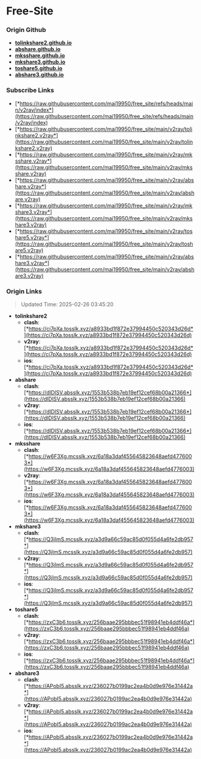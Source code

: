 # Free-Site

### Origin Github

- [**tolinkshare2.github.io**](https://github.com/tolinkshare2/tolinkshare2.github.io)
- [**abshare.github.io**](https://github.com/abshare/abshare.github.io)
- [**mksshare.github.io**](https://github.com/mksshare/mksshare.github.io)
- [**mkshare3.github.io**](https://github.com/mkshare3/mkshare3.github.io)
- [**toshare5.github.io**](https://github.com/toshare5/toshare5.github.io)
- [**abshare3.github.io**](https://github.com/abshare3/abshare3.github.io)

### Subscribe Links

- [*https://raw.githubusercontent.com/mai19950/free_site/refs/heads/main/v2ray/index*](https://raw.githubusercontent.com/mai19950/free_site/refs/heads/main/v2ray/index)
- [*https://raw.githubusercontent.com/mai19950/free_site/main/v2ray/tolinkshare2.v2ray*](https://raw.githubusercontent.com/mai19950/free_site/main/v2ray/tolinkshare2.v2ray)
- [*https://raw.githubusercontent.com/mai19950/free_site/main/v2ray/mksshare.v2ray*](https://raw.githubusercontent.com/mai19950/free_site/main/v2ray/mksshare.v2ray)
- [*https://raw.githubusercontent.com/mai19950/free_site/main/v2ray/abshare.v2ray*](https://raw.githubusercontent.com/mai19950/free_site/main/v2ray/abshare.v2ray)
- [*https://raw.githubusercontent.com/mai19950/free_site/main/v2ray/mkshare3.v2ray*](https://raw.githubusercontent.com/mai19950/free_site/main/v2ray/mkshare3.v2ray)
- [*https://raw.githubusercontent.com/mai19950/free_site/main/v2ray/toshare5.v2ray*](https://raw.githubusercontent.com/mai19950/free_site/main/v2ray/toshare5.v2ray)
- [*https://raw.githubusercontent.com/mai19950/free_site/main/v2ray/abshare3.v2ray*](https://raw.githubusercontent.com/mai19950/free_site/main/v2ray/abshare3.v2ray)

### Origin Links

> Updated Time: 2025-02-26 03:45:20

- **tolinkshare2**
  - **clash**: [*https://ci7pXa.tosslk.xyz/a8933bd1f872e37994450c520343d26d*](https://ci7pXa.tosslk.xyz/a8933bd1f872e37994450c520343d26d)
  - **v2ray**: [*https://ci7pXa.tosslk.xyz/a8933bd1f872e37994450c520343d26d*](https://ci7pXa.tosslk.xyz/a8933bd1f872e37994450c520343d26d)
  - **ios**: [*https://ci7pXa.tosslk.xyz/a8933bd1f872e37994450c520343d26d*](https://ci7pXa.tosslk.xyz/a8933bd1f872e37994450c520343d26d)
- **abshare**
  - **clash**: [*https://dIDlSV.absslk.xyz/1553b538b7eb19ef12cef68b00a21366*](https://dIDlSV.absslk.xyz/1553b538b7eb19ef12cef68b00a21366)
  - **v2ray**: [*https://dIDlSV.absslk.xyz/1553b538b7eb19ef12cef68b00a21366*](https://dIDlSV.absslk.xyz/1553b538b7eb19ef12cef68b00a21366)
  - **ios**: [*https://dIDlSV.absslk.xyz/1553b538b7eb19ef12cef68b00a21366*](https://dIDlSV.absslk.xyz/1553b538b7eb19ef12cef68b00a21366)
- **mksshare**
  - **clash**: [*https://w6F3Xg.mcsslk.xyz/6a18a3daf455645823648aefd4776003*](https://w6F3Xg.mcsslk.xyz/6a18a3daf455645823648aefd4776003)
  - **v2ray**: [*https://w6F3Xg.mcsslk.xyz/6a18a3daf455645823648aefd4776003*](https://w6F3Xg.mcsslk.xyz/6a18a3daf455645823648aefd4776003)
  - **ios**: [*https://w6F3Xg.mcsslk.xyz/6a18a3daf455645823648aefd4776003*](https://w6F3Xg.mcsslk.xyz/6a18a3daf455645823648aefd4776003)
- **mkshare3**
  - **clash**: [*https://Q3jImS.mcsslk.xyz/a3d9a66c59ac85d0f055d4a6fe2db957*](https://Q3jImS.mcsslk.xyz/a3d9a66c59ac85d0f055d4a6fe2db957)
  - **v2ray**: [*https://Q3jImS.mcsslk.xyz/a3d9a66c59ac85d0f055d4a6fe2db957*](https://Q3jImS.mcsslk.xyz/a3d9a66c59ac85d0f055d4a6fe2db957)
  - **ios**: [*https://Q3jImS.mcsslk.xyz/a3d9a66c59ac85d0f055d4a6fe2db957*](https://Q3jImS.mcsslk.xyz/a3d9a66c59ac85d0f055d4a6fe2db957)
- **toshare5**
  - **clash**: [*https://zxC3b6.tosslk.xyz/256baae295bbbec51f98941eb4ddf46a*](https://zxC3b6.tosslk.xyz/256baae295bbbec51f98941eb4ddf46a)
  - **v2ray**: [*https://zxC3b6.tosslk.xyz/256baae295bbbec51f98941eb4ddf46a*](https://zxC3b6.tosslk.xyz/256baae295bbbec51f98941eb4ddf46a)
  - **ios**: [*https://zxC3b6.tosslk.xyz/256baae295bbbec51f98941eb4ddf46a*](https://zxC3b6.tosslk.xyz/256baae295bbbec51f98941eb4ddf46a)
- **abshare3**
  - **clash**: [*https://APobI5.absslk.xyz/236027b0199ac2ea4b0d9e976e31442a*](https://APobI5.absslk.xyz/236027b0199ac2ea4b0d9e976e31442a)
  - **v2ray**: [*https://APobI5.absslk.xyz/236027b0199ac2ea4b0d9e976e31442a*](https://APobI5.absslk.xyz/236027b0199ac2ea4b0d9e976e31442a)
  - **ios**: [*https://APobI5.absslk.xyz/236027b0199ac2ea4b0d9e976e31442a*](https://APobI5.absslk.xyz/236027b0199ac2ea4b0d9e976e31442a)
